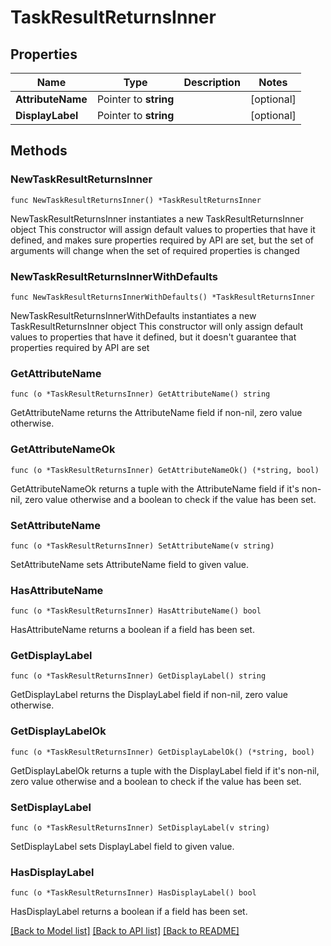 # TaskResultReturnsInner

## Properties

Name | Type | Description | Notes
------------ | ------------- | ------------- | -------------
**AttributeName** | Pointer to **string** |  | [optional] 
**DisplayLabel** | Pointer to **string** |  | [optional] 

## Methods

### NewTaskResultReturnsInner

`func NewTaskResultReturnsInner() *TaskResultReturnsInner`

NewTaskResultReturnsInner instantiates a new TaskResultReturnsInner object
This constructor will assign default values to properties that have it defined,
and makes sure properties required by API are set, but the set of arguments
will change when the set of required properties is changed

### NewTaskResultReturnsInnerWithDefaults

`func NewTaskResultReturnsInnerWithDefaults() *TaskResultReturnsInner`

NewTaskResultReturnsInnerWithDefaults instantiates a new TaskResultReturnsInner object
This constructor will only assign default values to properties that have it defined,
but it doesn't guarantee that properties required by API are set

### GetAttributeName

`func (o *TaskResultReturnsInner) GetAttributeName() string`

GetAttributeName returns the AttributeName field if non-nil, zero value otherwise.

### GetAttributeNameOk

`func (o *TaskResultReturnsInner) GetAttributeNameOk() (*string, bool)`

GetAttributeNameOk returns a tuple with the AttributeName field if it's non-nil, zero value otherwise
and a boolean to check if the value has been set.

### SetAttributeName

`func (o *TaskResultReturnsInner) SetAttributeName(v string)`

SetAttributeName sets AttributeName field to given value.

### HasAttributeName

`func (o *TaskResultReturnsInner) HasAttributeName() bool`

HasAttributeName returns a boolean if a field has been set.

### GetDisplayLabel

`func (o *TaskResultReturnsInner) GetDisplayLabel() string`

GetDisplayLabel returns the DisplayLabel field if non-nil, zero value otherwise.

### GetDisplayLabelOk

`func (o *TaskResultReturnsInner) GetDisplayLabelOk() (*string, bool)`

GetDisplayLabelOk returns a tuple with the DisplayLabel field if it's non-nil, zero value otherwise
and a boolean to check if the value has been set.

### SetDisplayLabel

`func (o *TaskResultReturnsInner) SetDisplayLabel(v string)`

SetDisplayLabel sets DisplayLabel field to given value.

### HasDisplayLabel

`func (o *TaskResultReturnsInner) HasDisplayLabel() bool`

HasDisplayLabel returns a boolean if a field has been set.


[[Back to Model list]](../README.md#documentation-for-models) [[Back to API list]](../README.md#documentation-for-api-endpoints) [[Back to README]](../README.md)


